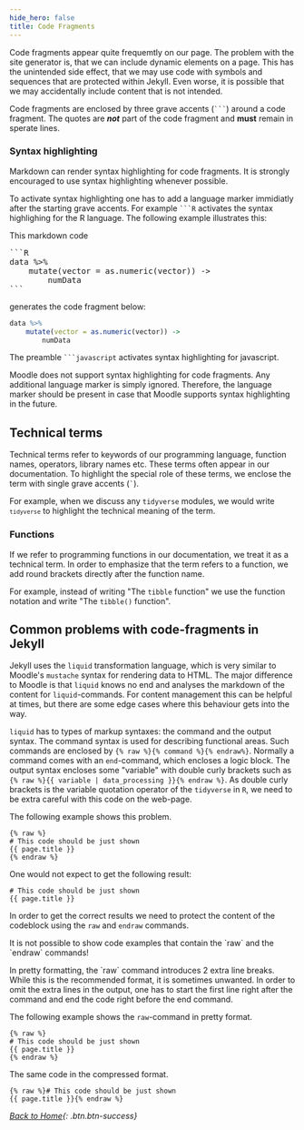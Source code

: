 ```yaml
---
hide_hero: false
title: Code Fragments
---
```


Code fragments appear quite frequemtly on our page. The problem with the site generator is, that we can include dynamic elements on a page. This has the unintended side effect, that we may use code with symbols and sequences that are protected within Jekyll. Even worse, it is possible that we may accidentally include content that is not intended. 

Code fragments are enclosed by three grave accents (<code>```</code>) around a code fragment. The quotes are ***not*** part of the code fragment and **must** remain in sperate lines. 

### Syntax highlighting

Markdown can render syntax highlighting for code fragments. It is strongly encouraged to use syntax highlighting whenever possible.

To activate syntax highlighting one has to add a language marker immidiatly after the starting grave accents. For example <code>```R</code> activates the syntax highlighing for the R language. The following example illustrates this: 

This markdown code 

<pre>
```R
data %>% 
    mutate(vector = as.numeric(vector)) -> 
        numData
```
</pre>

generates the code fragment below:

```R
data %>% 
    mutate(vector = as.numeric(vector)) -> 
        numData
```


The preamble <code>```javascript</code> activates syntax highlighting for javascript. 

<p class="alert alert-warning" markdown=1>Moodle does not support syntax highlighting for code fragments. Any additional language marker is simply ignored. Therefore, the language marker should be present in case that Moodle supports syntax highlighting in the future.</p>


## Technical terms

Technical terms refer to keywords of our programming language, function names, operators, library names etc. These terms often appear in our documentation. To highlight the special role of these terms, we enclose the term with single grave accents (<code>`</code>). 

For example, when we discuss any `tidyverse` modules, we would write <code>`tidyverse`</code> to highlight the technical meaning of the term. 

### Functions

If we refer to programming functions in our documentation, we treat it as a technical term. In order to emphasize that the term refers to a function, we add round brackets directly after the function name. 

For example, instead of writing "The `tibble` function" we use the function notation and write "The `tibble()` function". 

## Common problems with code-fragments in Jekyll

Jekyll uses the `liquid` transformation language, which is very similar to Moodle's `mustache` syntax for rendering data to HTML. The major difference to Moodle is that `liquid` knows no end and analyses the markdown of the content for `liquid`-commands. For content management this can be helpful at times, but there are some edge cases where this behaviour gets into the way. 

`liquid` has to types of markup syntaxes: the command and the output syntax. The command syntax is used for describing functional areas. Such commands are enclosed by `{% raw %}{% command %}{% endraw%}`. Normally a command comes with an `end`-command, which encloses a logic block. The output syntax encloses some "variable" with double curly brackets such as `{% raw %}{{ variable | data_processing }}{% endraw %}`. As double curly brackets is the variable quotation operator of the `tidyverse` in `R`, we need to be extra careful with this code on the web-page. 

The following example shows this problem. 

```
{% raw %}
# This code should be just shown
{{ page.title }}
{% endraw %}
```

One would not expect to get the following result: 

```
# This code should be just shown
{{ page.title }}
```

In order to get the correct results we need to protect the content of the codeblock using the `raw` and `endraw` commands. 

<p class="alert alert-danger" markdown=1>It is not possible to show code examples that contain the `raw` and the `endraw` commands!</p>

<p class="alert alert-warning" markdown=1>
In pretty formatting, the `raw` command introduces 2 extra line breaks. While this is the recommended format, it is sometimes unwanted. In order to omit the extra lines in the output, one has to start the first line right after the command and end the code right before the end command. 
</p>


The following example shows the `raw`-command in pretty format. 

```
{% raw %}
# This code should be just shown
{{ page.title }}
{% endraw %}
```

The same code in the compressed format.  


```
{% raw %}# This code should be just shown
{{ page.title }}{% endraw %}
```
[<i class="fa fa-home"/> Back to Home](https://www.dxi.ai/tmppages/){: .btn.btn-success}
